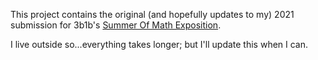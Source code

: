 This project contains the original (and hopefully updates to my) 2021 submission for 3b1b's [Summer Of Math Exposition](https://3b1b.co/some1).

I live outside so...everything takes longer; but I'll update this when I can.
